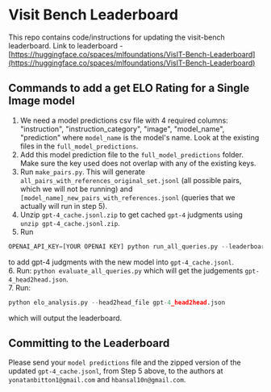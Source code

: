 # Visit Bench Leaderboard

This repo contains code/instructions for updating the visit-bench leaderboard. Link to leaderboard - [https://huggingface.co/spaces/mlfoundations/VisIT-Bench-Leaderboard](https://huggingface.co/spaces/mlfoundations/VisIT-Bench-Leaderboard)

## Commands to add a get ELO Rating for a Single Image model  

1. We need a model predictions csv file with 4 required columns: "instruction", "instruction_category", "image", "model_name", "prediction" where `model_name` is the model's name. Look at the existing files in the `full_model_predictions`.
2. Add this model prediction file to the `full_model_predictions` folder. Make sure the key used does not overlap with any of the existing keys. 
3. Run `make_pairs.py`. This will generate `all_pairs_with_references_original_set.jsonl` (all possible pairs, which we will not be running) and `[model_name]_new_pairs_with_references.jsonl` (queries that we actually will run in step 5).
4. Unzip `gpt-4_cache.jsonl.zip` to get cached `gpt-4` judgments using `unzip gpt-4_cache.jsonl.zip`.
5. Run 
```python
OPENAI_API_KEY=[YOUR OPENAI KEY] python run_all_queries.py --leaderboard_jsonl leaderboard_submission_model_queries/[model_name]_predictions_new_pairs_with_references.jsonl (from step 3)
``` 
to add gpt-4 judgments with the new model into `gpt-4_cache.jsonl`. \
6. Run: `python evaluate_all_queries.py` which will get the judgements `gpt-4_head2head.json`. \
7. Run: 
```python 
python elo_analysis.py --head2head_file gpt-4_head2head.json
```
which will output the leaderboard.


## Committing to the Leaderboard
Please send your `model predictions` file and the zipped version of the updated `gpt-4_cache.jsonl`, from Step 5 above, to the authors at `yonatanbitton1@gmail.com` and `hbansal10n@gmail.com`.
